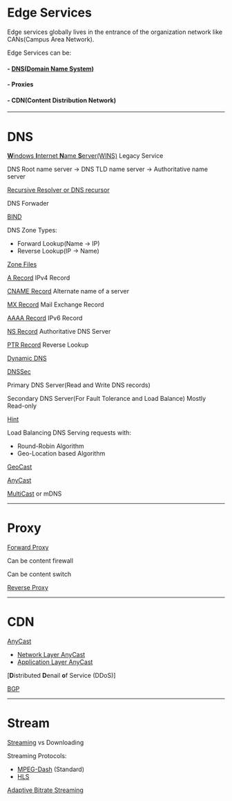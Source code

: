 # Edge Services

Edge services globally lives in the entrance of the organization network like CANs(Campus Area Network).

Edge Services can be:

#### - [DNS(**D**omain **N**ame **S**ystem)](https://github.com/MohsenEbrahimi86/ACFCP-notes/blob/main/Module5/DNS.md)

#### - Proxies

#### - CDN(**C**ontent **D**istribution **N**etwork)

---

# DNS

[**W**indows **I**nternet **N**ame **S**erver(WINS)](https://github.com/MohsenEbrahimi86/ACFCP-notes/blob/main/Module5/WINS.md) Legacy Service

DNS Root name server → DNS TLD name server → Authoritative name server

[Recursive Resolver or DNS recursor](https://github.com/MohsenEbrahimi86/ACFCP-notes/blob/main/Module5/DNS-recursor.md)

DNS Forwader

[BIND](https://github.com/MohsenEbrahimi86/ACFCP-notes/blob/main/Module5/BIND.md)

DNS Zone Types:

- Forward Lookup(Name → IP)
- Reverse Lookup(IP → Name)

[Zone Files](https://github.com/MohsenEbrahimi86/ACFCP-notes/blob/main/Module5/DNS-Zone-Files.md)

[A Record](https://github.com/MohsenEbrahimi86/ACFCP-notes/blob/main/Module5/DNS-A-record.md) IPv4 Record

[CNAME Record](https://github.com/MohsenEbrahimi86/ACFCP-notes/blob/main/Module5/DNS-CNAME-record.md) Alternate name of a server

[MX Record](https://github.com/MohsenEbrahimi86/ACFCP-notes/blob/main/Module5/DNS-MX-record.md) Mail Exchange Record

[AAAA Record](https://github.com/MohsenEbrahimi86/ACFCP-notes/blob/main/Module5/DNS-AAAA-record.md) IPv6 Record

[NS Record](https://github.com/MohsenEbrahimi86/ACFCP-notes/blob/main/Module5/DNS-NS-record.md) Authoritative DNS Server

[PTR Record](https://github.com/MohsenEbrahimi86/ACFCP-notes/blob/main/Module5/DNS-PTR-record.md) Reverse Lookup

[Dynamic DNS](https://github.com/MohsenEbrahimi86/ACFCP-notes/blob/main/Module5/Dynamic-DNS.md)

[DNSSec](https://github.com/MohsenEbrahimi86/ACFCP-notes/blob/main/Module5/DNSSEC.md)

Primary DNS Server(Read and Write DNS records)

Secondary DNS Server(For Fault Tolerance and Load Balance) Mostly Read-only

[Hint](https://github.com/MohsenEbrahimi86/ACFCP-notes/blob/main/Module5/DNS-Hint.md)

Load Balancing DNS Serving requests with:

- Round-Robin Algorithm
- Geo-Location based Algorithm

[GeoCast](https://github.com/MohsenEbrahimi86/ACFCP-notes/blob/main/Module5/DNS-GeoCast.md)

[AnyCast](https://github.com/MohsenEbrahimi86/ACFCP-notes/blob/main/Module5/DNS-AnyCast.md)

[MultiCast](https://github.com/MohsenEbrahimi86/ACFCP-notes/blob/main/Module5/DNS-Multicast.md) or mDNS

---

# Proxy

[Forward Proxy](https://github.com/MohsenEbrahimi86/ACFCP-notes/blob/main/Module5/Forward-Proxy.md)

Can be content firewall

Can be content switch

[Reverse Proxy](https://github.com/MohsenEbrahimi86/ACFCP-notes/blob/main/Module5/Reverse-Proxy.md)

---

# CDN

[AnyCast](https://github.com/MohsenEbrahimi86/ACFCP-notes/blob/main/Module5/CDN-AnyCast.md)

- [Network Layer AnyCast](https://github.com/MohsenEbrahimi86/ACFCP-notes/blob/main/Module5/Network-Layer-AnyCast.md)
- [Application Layer AnyCast](https://github.com/MohsenEbrahimi86/ACFCP-notes/blob/main/Module5/Application-Layer-AnyCast.md)

[**D**istributed **D**enail **o**f Service (DDoS)]

[BGP](https://github.com/MohsenEbrahimi86/ACFCP-notes/blob/main/Module5/BGP.md)

---

# Stream

[Streaming](https://github.com/MohsenEbrahimi86/ACFCP-notes/blob/main/Module5/Streaming.md) vs Downloading

Streaming Protocols:

- [MPEG-Dash](https://github.com/MohsenEbrahimi86/ACFCP-notes/blob/main/Module5/Streaming-MPEG-Dash.md) (Standard)
- [HLS]()

[Adaptive Bitrate Streaming]()
